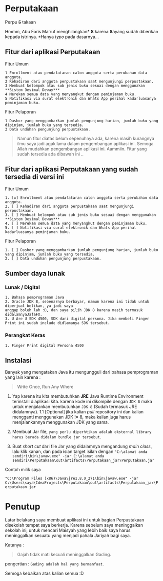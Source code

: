 # Perputakaan

Perpu ~~S~~ takaan

Hmmm, Abu Faris Ma'ruf menghilangkan* **S** karena **S**ayang sudah diberikan kepada istrinya.
*Hanya _typo_ pada dasarnya...

## Fitur dari aplikasi Perputakaan
Fitur Umum
```
1 Enrollment atau pendafataran calon anggota serta perubahan data anggota. 
2 Kehadiran dari anggota perpustakaan saat mengunjungi perpustakaan.
3 Membuat kelompok atau sub jenis buku sesuai dengan menggunakan **Sistem Desimal Deway***
4 Merekam semua data yang menyangkut dengan peminjaman buku.
5 Notifikasi via surat elektronik dan Whats App perihal kadarluasanya peminjaman buku.
```
Fitur Pelaporan
```
1 Dasbor yang menggambarkan jumlah pengunjung harian, jumlah buku yang dipinjam, jumlah buku yang tersedia.
2 Data unduhan pengunjung perpustakaan.
```

> Namun fitur diatas belum sepenuhnya ada, karena masih kurangnya ilmu saya jadi agak lama dalam pengembangan aplikasi ini. 
Semoga Allah mudahkan pengembangan aplikasi ini. Aammiin.
Fitur yang sudah tersedia ada dibawah ini ..

## Fitur dari aplikasi Perputakaan yang sudah tersedia di versi ini
Fitur Umum
```
1. [x] Enrollment atau pendafataran calon anggota serta perubahan data anggota. 
2. [ ] Kehadiran dari anggota perpustakaan saat mengunjungi perpustakaan.
3. [ ] Membuat kelompok atau sub jenis buku sesuai dengan menggunakan **Sistem Desimal Deway***
4. [ ] Merekam semua data yang menyangkut dengan peminjaman buku.
5. [ ] Notifikasi via surat elektronik dan Whats App perihal kadarluasanya peminjaman buku.
```

Fitur Pelaporan
```
1. [ ] Dasbor yang menggambarkan jumlah pengunjung harian, jumlah buku yang dipinjam, jumlah buku yang tersedia.
2. [ ] Data unduhan pengunjung perpustakaan.
```

## Sumber daya lunak
### Lunak / Digital
```
1. Bahasa pemprograman Java
2. Oracle JDK 8, sebenarnya berbayar, namun karena ini tidak untuk diperjual belikan, ya jadi saya 
anggap boleh lah :D, dan saya pilih JDK 8 karena masih termasuk didalamnyaJafaFX.
3. U Are U SDK 4500, SDK dari digital persona. Jika membeli Finger Print ini sudah include didlamanya SDK tersebut.
```
### Perangkat Keras
```
1. Finger Print digital Persona 4500
```

## Instalasi
Banyak yang mengatakan Java itu mengungguli dari bahasa pemprograman yang lain karena :
> Write Once, Run Any Where
1. Yap karena itu kita membutuhkan **JRE** Java Runtime Environment terinstall diaplikasi kita.
karena kode ini dikompile dengan `JDK 8` maka untuk menjalankan membutuhkan `JDK 8` (Sudah termasuk JRE didalamnya).
1.1 [Optional] jika kalian _pull_ repository ini dan kalian mengganti menggunakan JDK != 8, maka kalian juga harus menjalankannya menggunakan JDK yang sama.

2. Membuat Jar file, `yang perlu diperhtikan adalah eksternal library harus berada didalam bundle jar tersebut`.

3. Buat _short cut_ dari file Jar yang didalamnya mengandung *main class*, lalu klik kanan, dan pada isian target isilah dengan
```"C:\alamat anda sendiri\bin\javaw.exe" -jar C:\alamat anda sendiri\Perputakaan\out\artifacts\Perputakaan_jar\Perputakaan.jar```

Contoh milik saya

```"C:\Program Files (x86)\Java\jre1.8.0_271\bin\javaw.exe" -jar C:\Users\saya\IdeaProjects\Perputakaan\out\artifacts\Perputakaan_jar\Perputakaan.jar```

# Penutup
Latar belakang saya membuat aplikasi ini untuk bagian Perpustakaan disekolah tempat saya berkerja. 
Karena sebelum saya meninggalkan sekolah ini, untuk mencari Maisyah yang lebih baik saya harus meninggalkan
sesuatu yang menjadi pahala Jariyah bagi saya.

Katanya :
> Gajah tidak mati kecuali meninggalkan Gading.

pengertian :
` Gading adalah hal yang bermanfaat `.


Semoga kebaikan atas kalian semua :D
